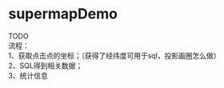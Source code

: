 # supermapDemo</br>
TODO</br>
流程：</br>
1、获取点击点的坐标；（获得了经纬度可用于sql，投影画圈怎么做）</br>
2、SQL得到相关数据；</br>
3、统计信息</br>
